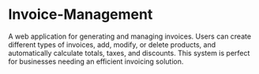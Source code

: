 # Invoice-Management
A web application for generating and managing invoices. Users can create different types of invoices, add, modify, or delete products, and automatically calculate totals, taxes, and discounts. This system is perfect for businesses needing an efficient invoicing solution.
